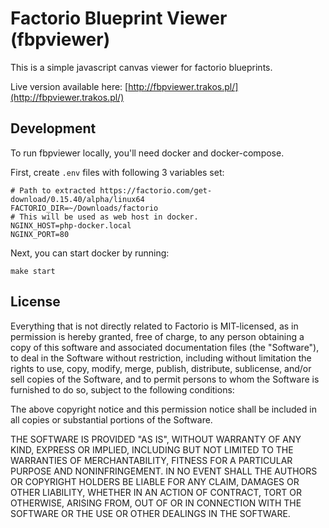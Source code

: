# Factorio Blueprint Viewer (fbpviewer)

This is a simple javascript canvas viewer for factorio blueprints.

Live version available here: [http://fbpviewer.trakos.pl/](http://fbpviewer.trakos.pl/)


## Development

To run fbpviewer locally, you'll need docker and docker-compose.

First, create `.env` files with following 3 variables set:

```.dotenv
# Path to extracted https://factorio.com/get-download/0.15.40/alpha/linux64
FACTORIO_DIR=~/Downloads/factorio
# This will be used as web host in docker. 
NGINX_HOST=php-docker.local
NGINX_PORT=80
```

Next, you can start docker by running:

```shell
make start
```

## License

Everything that is not directly related to Factorio is MIT-licensed, as in permission is hereby granted, free of charge, 
to any person obtaining a copy of this software and 
associated documentation files (the "Software"), to 
deal in the Software without restriction, including 
without limitation the rights to use, copy, modify, 
merge, publish, distribute, sublicense, and/or sell 
copies of the Software, and to permit persons to whom 
the Software is furnished to do so, 
subject to the following conditions:

The above copyright notice and this permission notice 
shall be included in all copies or substantial portions of the Software.

THE SOFTWARE IS PROVIDED "AS IS", WITHOUT WARRANTY OF ANY KIND, 
EXPRESS OR IMPLIED, INCLUDING BUT NOT LIMITED TO THE WARRANTIES 
OF MERCHANTABILITY, FITNESS FOR A PARTICULAR PURPOSE AND NONINFRINGEMENT. 
IN NO EVENT SHALL THE AUTHORS OR COPYRIGHT HOLDERS BE LIABLE FOR 
ANY CLAIM, DAMAGES OR OTHER LIABILITY, WHETHER IN AN ACTION OF CONTRACT, 
TORT OR OTHERWISE, ARISING FROM, OUT OF OR IN CONNECTION WITH THE 
SOFTWARE OR THE USE OR OTHER DEALINGS IN THE SOFTWARE.